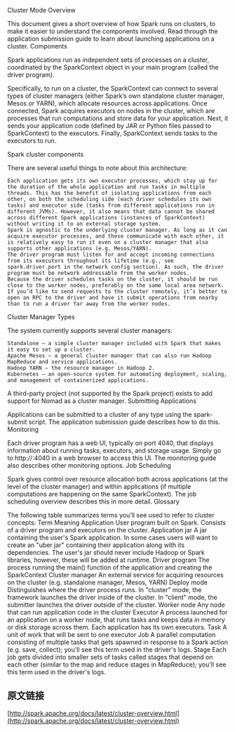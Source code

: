 

Cluster Mode Overview

This document gives a short overview of how Spark runs on clusters, to make it easier to understand the components involved. Read through the application submission guide to learn about launching applications on a cluster.
Components

Spark applications run as independent sets of processes on a cluster, coordinated by the SparkContext object in your main program (called the driver program).

Specifically, to run on a cluster, the SparkContext can connect to several types of cluster managers (either Spark’s own standalone cluster manager, Mesos or YARN), which allocate resources across applications. Once connected, Spark acquires executors on nodes in the cluster, which are processes that run computations and store data for your application. Next, it sends your application code (defined by JAR or Python files passed to SparkContext) to the executors. Finally, SparkContext sends tasks to the executors to run.

Spark cluster components

There are several useful things to note about this architecture:

    Each application gets its own executor processes, which stay up for the duration of the whole application and run tasks in multiple threads. This has the benefit of isolating applications from each other, on both the scheduling side (each driver schedules its own tasks) and executor side (tasks from different applications run in different JVMs). However, it also means that data cannot be shared across different Spark applications (instances of SparkContext) without writing it to an external storage system.
    Spark is agnostic to the underlying cluster manager. As long as it can acquire executor processes, and these communicate with each other, it is relatively easy to run it even on a cluster manager that also supports other applications (e.g. Mesos/YARN).
    The driver program must listen for and accept incoming connections from its executors throughout its lifetime (e.g., see spark.driver.port in the network config section). As such, the driver program must be network addressable from the worker nodes.
    Because the driver schedules tasks on the cluster, it should be run close to the worker nodes, preferably on the same local area network. If you’d like to send requests to the cluster remotely, it’s better to open an RPC to the driver and have it submit operations from nearby than to run a driver far away from the worker nodes.

Cluster Manager Types

The system currently supports several cluster managers:

    Standalone – a simple cluster manager included with Spark that makes it easy to set up a cluster.
    Apache Mesos – a general cluster manager that can also run Hadoop MapReduce and service applications.
    Hadoop YARN – the resource manager in Hadoop 2.
    Kubernetes – an open-source system for automating deployment, scaling, and management of containerized applications.

A third-party project (not supported by the Spark project) exists to add support for Nomad as a cluster manager.
Submitting Applications

Applications can be submitted to a cluster of any type using the spark-submit script. The application submission guide describes how to do this.
Monitoring

Each driver program has a web UI, typically on port 4040, that displays information about running tasks, executors, and storage usage. Simply go to http://<driver-node>:4040 in a web browser to access this UI. The monitoring guide also describes other monitoring options.
Job Scheduling

Spark gives control over resource allocation both across applications (at the level of the cluster manager) and within applications (if multiple computations are happening on the same SparkContext). The job scheduling overview describes this in more detail.
Glossary

The following table summarizes terms you’ll see used to refer to cluster concepts:
Term	Meaning
Application 	User program built on Spark. Consists of a driver program and executors on the cluster.
Application jar 	A jar containing the user's Spark application. In some cases users will want to create an "uber jar" containing their application along with its dependencies. The user's jar should never include Hadoop or Spark libraries, however, these will be added at runtime.
Driver program 	The process running the main() function of the application and creating the SparkContext
Cluster manager 	An external service for acquiring resources on the cluster (e.g. standalone manager, Mesos, YARN)
Deploy mode 	Distinguishes where the driver process runs. In "cluster" mode, the framework launches the driver inside of the cluster. In "client" mode, the submitter launches the driver outside of the cluster.
Worker node 	Any node that can run application code in the cluster
Executor 	A process launched for an application on a worker node, that runs tasks and keeps data in memory or disk storage across them. Each application has its own executors.
Task 	A unit of work that will be sent to one executor
Job 	A parallel computation consisting of multiple tasks that gets spawned in response to a Spark action (e.g. save, collect); you'll see this term used in the driver's logs.
Stage 	Each job gets divided into smaller sets of tasks called stages that depend on each other (similar to the map and reduce stages in MapReduce); you'll see this term used in the driver's logs.


## 原文链接

[http://spark.apache.org/docs/latest/cluster-overview.html](http://spark.apache.org/docs/latest/cluster-overview.html)

